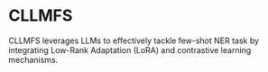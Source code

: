 # CLLMFS
CLLMFS leverages LLMs to effectively tackle few-shot NER task by integrating Low-Rank Adaptation (LoRA) and contrastive learning mechanisms.
